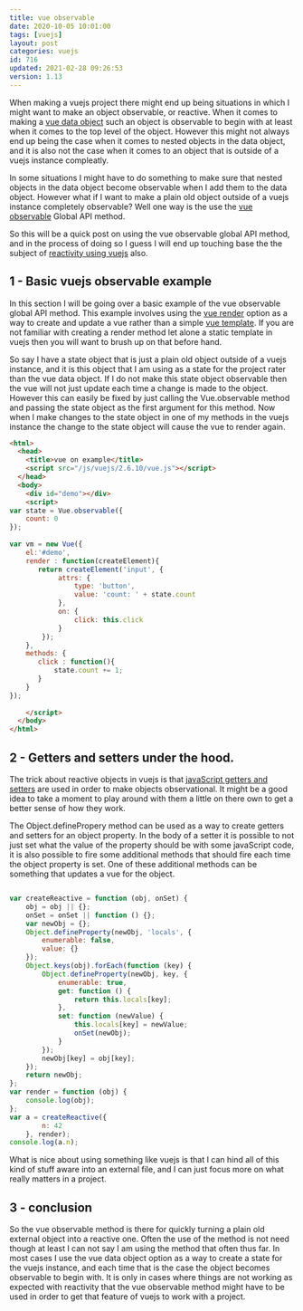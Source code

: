 ```yaml
---
title: vue observable
date: 2020-10-05 10:01:00
tags: [vuejs]
layout: post
categories: vuejs
id: 716
updated: 2021-02-28 09:26:53
version: 1.13
---
```


When making a vuejs project there might end up being situations in which I might want to make an object observable, or reactive. When it comes to making a [vue data object](/2019/05/18/vuejs-data/) such an object is observable to begin with at least when it comes to the top level of the object. However this might not always end up being the case when it comes to nested objects in the data object, and it is also not the case when it comes to an object that is outside of a vuejs instance compleatly.

In some situations I might have to do something to make sure that nested objects in the data object become observable when I add them to the data object. However what if I want to make a plain old object outside of a vuejs instance completely observable? Well one way is the use the [vue observable](https://vuejs.org/v2/api/#Vue-observable) Global API method.

So this will be a quick post on using the vue observable global API method, and in the process of doing so I guess I will end up touching base the the subject of [reactivity using vuejs](https://vuejs.org/v2/guide/reactivity.html) also.

<!-- more -->

## 1 - Basic vuejs observable example

In this section I will be going over a basic example of the vue observable global API method. This example involves using the [vue render](/2019/05/12/vuejs-render/) option as a way to create and update a vue rather than a simple [vue template](/2019/05/07/vuejs-template/). If you are not familiar with creating a render method let alone a static template in vuejs then you will want to brush up on that before hand.

So say I have a state object that is just a plain old object outside of a vuejs instance, and it is this object that I am using as a state for the project rater than the vue data object. If I do not make this state object observable then the vue will not just update each time a change is made to the object. However this can easily be fixed by just calling the Vue.observable method and passing the state object as the first argument for this method. Now when I make changes to the state object in one of my methods in the vuejs instance the change to the state object will cause the vue to render again.

```html
<html>
  <head>
    <title>vue on example</title>
    <script src="/js/vuejs/2.6.10/vue.js"></script>
  </head>
  <body>
    <div id="demo"></div>
    <script>
var state = Vue.observable({
    count: 0
});
 
var vm = new Vue({
    el:'#demo',
    render : function(createElement){
       return createElement('input', {
            attrs: {
                type: 'button',
                value: 'count: ' + state.count
            },
            on: {
                click: this.click
            }
        });
    },
    methods: {
       click : function(){
           state.count += 1;
       }
    }
});
 
    </script>
  </body>
</html>
```

## 2 - Getters and setters under the hood.

The trick about reactive objects in vuejs is that [javaScript getters and setters](/2020/10/07/js-javascript-getter/) are used in order to make objects observational. It might be a good idea to take a moment to play around with them a little on there own to get a better sense of how they work.

The Object.definePropery method can be used as a way to create getters and setters for an object property. In the body of a setter it is possible to not just set what the value of the property should be with some javaScript code, it is also possible to fire some additional methods that should fire each time the object property is set. One of these additional methods can be something that updates a vue for the object.

```js

var createReactive = function (obj, onSet) {
    obj = obj || {};
    onSet = onSet || function () {};
    var newObj = {};
    Object.defineProperty(newObj, 'locals', {
        enumerable: false,
        value: {}
    });
    Object.keys(obj).forEach(function (key) {
        Object.defineProperty(newObj, key, {
            enumerable: true,
            get: function () {
                return this.locals[key];
            },
            set: function (newValue) {
                this.locals[key] = newValue;
                onSet(newObj);
            }
        });
        newObj[key] = obj[key];
    });
    return newObj;
};
var render = function (obj) {
    console.log(obj);
};
var a = createReactive({
        n: 42
    }, render);
console.log(a.n);
```

What is nice about using something like vuejs is that I can hind all of this kind of stuff aware into an external file, and I can just focus more on what really matters in a project.

## 3 - conclusion

So the vue observable method is there for quickly turning a plain old external object into a reactive one. Often the use of the method is not need though at least I can not say I am using the method that often thus far. In most cases I use the vue data object option as a way to create a state for the vuejs instance, and each time that is the case the object becomes observable to begin with. It is only in cases where things are not working as expected with reactivity that the vue observable method might have to be used in order to get that feature of vuejs to work with a project.